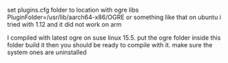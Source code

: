 
set plugins.cfg folder to  location with ogre libs
PluginFolder=/usr/lib/aarch64-x86/OGRE or something like that on ubuntu i tried with 1.12 and it did not work on arm

I compiled with latest ogre on suse linux 15.5. put the ogre folder inside this folder build it then you should be ready to compile with it. make sure the system ones are uninstalled

